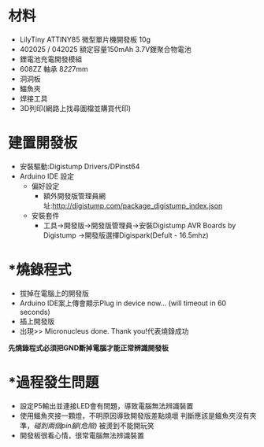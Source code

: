 # 材料
- LilyTiny ATTINY85 微型單片機開發板 10g
- 402025 / 042025 額定容量150mAh 3.7V鋰聚合物電池
- 鋰電池充電開發模組
- 608ZZ 軸承 8*22*7mm
- 洞洞板
- 鱷魚夾
- 焊接工具
- 3D列印(網路上找尋圖檔並購買代印)

# 建置開發板
- 安裝驅動:Digistump Drivers/DPinst64
- Arduino IDE 設定
    - 偏好設定
        - 額外開發版管理員網址:http://digistump.com/package_digistump_index.json
    - 安裝套件
        - 工具->開發版->開發版管理員->安裝Digistump AVR Boards by Digistump
->開發版選擇Digispark(Defult - 16.5mhz)

# *燒錄程式
- 拔掉在電腦上的開發版
- Arduino IDE案上傳會顯示Plug in device now... (will timeout in 60 seconds)
- 插上開發版
- 出現>> Micronucleus done. Thank you!代表燒錄成功

**先燒錄程式必須把GND斷掉電腦才能正常辨識開發板**

# *過程發生問題
- 設定P5輸出並連接LED會有問題，導致電腦無法辨識裝置
- 使用鱷魚夾接一顆燈，不明原因導致開發版差點燒壞 判斷應該是鱷魚夾沒有夾準，*碰到兩個pin腳(危險)* 被燙到不能開玩笑
- 開發板很看心情，很常電腦無法辨識裝置